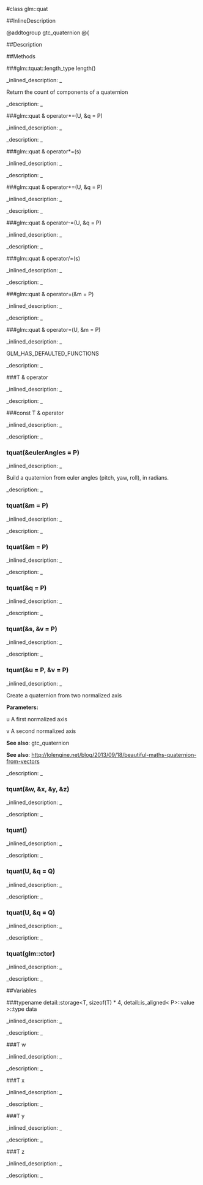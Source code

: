 #class glm::quat


<!--
_visible: True_
_advanced: False_
_istemplated: False_
_extends: _
-->

##InlineDescription

@addtogroup gtc_quaternion
@{





##Description





##Methods



###glm::tquat::length_type length()

<!--
_syntax: length()_
_name: length_
_returns: glm::tquat::length_type_
_returns_description: _
_parameters: _
_access: public_
_version_started: 0.10.0_
_version_deprecated: _
_summary: _
_constant: False_
_static: True_
_visible: True_
_advanced: False_
-->

_inlined_description: _

Return the count of components of a quaternion





_description: _







<!----------------------------------------------------------------------------->

###glm::quat & operator*=(U, &q = P)

<!--
_syntax: operator*=(U, &q = P)_
_name: operator*=_
_returns: glm::quat &_
_returns_description: _
_parameters: const tquat< U, P > &q=P_
_access: public_
_version_started: 0.10.0_
_version_deprecated: _
_summary: _
_constant: False_
_static: False_
_visible: True_
_advanced: False_
-->

_inlined_description: _







_description: _







<!----------------------------------------------------------------------------->

###glm::quat & operator*=(s)

<!--
_syntax: operator*=(s)_
_name: operator*=_
_returns: glm::quat &_
_returns_description: _
_parameters: U s_
_access: public_
_version_started: 0.10.0_
_version_deprecated: _
_summary: _
_constant: False_
_static: False_
_visible: True_
_advanced: False_
-->

_inlined_description: _







_description: _







<!----------------------------------------------------------------------------->

###glm::quat & operator+=(U, &q = P)

<!--
_syntax: operator+=(U, &q = P)_
_name: operator+=_
_returns: glm::quat &_
_returns_description: _
_parameters: const tquat< U, P > &q=P_
_access: public_
_version_started: 0.10.0_
_version_deprecated: _
_summary: _
_constant: False_
_static: False_
_visible: True_
_advanced: False_
-->

_inlined_description: _







_description: _







<!----------------------------------------------------------------------------->

###glm::quat & operator-=(U, &q = P)

<!--
_syntax: operator-=(U, &q = P)_
_name: operator-=_
_returns: glm::quat &_
_returns_description: _
_parameters: const tquat< U, P > &q=P_
_access: public_
_version_started: 0.10.0_
_version_deprecated: _
_summary: _
_constant: False_
_static: False_
_visible: True_
_advanced: False_
-->

_inlined_description: _







_description: _







<!----------------------------------------------------------------------------->

###glm::quat & operator/=(s)

<!--
_syntax: operator/=(s)_
_name: operator/=_
_returns: glm::quat &_
_returns_description: _
_parameters: U s_
_access: public_
_version_started: 0.10.0_
_version_deprecated: _
_summary: _
_constant: False_
_static: False_
_visible: True_
_advanced: False_
-->

_inlined_description: _







_description: _







<!----------------------------------------------------------------------------->

###glm::quat & operator=(&m = P)

<!--
_syntax: operator=(&m = P)_
_name: operator=_
_returns: glm::quat &_
_returns_description: _
_parameters: const glm::quat &m=P_
_access: public_
_version_started: 0.10.0_
_version_deprecated: _
_summary: _
_constant: False_
_static: False_
_visible: True_
_advanced: False_
-->

_inlined_description: _







_description: _







<!----------------------------------------------------------------------------->

###glm::quat & operator=(U, &m = P)

<!--
_syntax: operator=(U, &m = P)_
_name: operator=_
_returns: glm::quat &_
_returns_description: _
_parameters: const tquat< U, P > &m=P_
_access: public_
_version_started: 0.10.0_
_version_deprecated: _
_summary: _
_constant: False_
_static: False_
_visible: True_
_advanced: False_
-->

_inlined_description: _

GLM_HAS_DEFAULTED_FUNCTIONS





_description: _







<!----------------------------------------------------------------------------->

###T & operator[](i)

<!--
_syntax: operator[](i)_
_name: operator[]_
_returns: T &_
_returns_description: _
_parameters: glm::tquat::length_type i_
_access: public_
_version_started: 0.10.0_
_version_deprecated: _
_summary: _
_constant: False_
_static: False_
_visible: True_
_advanced: False_
-->

_inlined_description: _







_description: _







<!----------------------------------------------------------------------------->

###const T & operator[](i)

<!--
_syntax: operator[](i)_
_name: operator[]_
_returns: const T &_
_returns_description: _
_parameters: glm::tquat::length_type i_
_access: public_
_version_started: 0.10.0_
_version_deprecated: _
_summary: _
_constant: False_
_static: False_
_visible: True_
_advanced: False_
-->

_inlined_description: _







_description: _







<!----------------------------------------------------------------------------->

### tquat(&eulerAngles = P)

<!--
_syntax: tquat(&eulerAngles = P)_
_name: tquat_
_returns: _
_returns_description: _
_parameters: const glm::vec3 &eulerAngles=P_
_access: public_
_version_started: 0.10.0_
_version_deprecated: _
_summary: _
_constant: False_
_static: False_
_visible: True_
_advanced: False_
-->

_inlined_description: _

Build a quaternion from euler angles (pitch, yaw, roll), in radians.





_description: _







<!----------------------------------------------------------------------------->

### tquat(&m = P)

<!--
_syntax: tquat(&m = P)_
_name: tquat_
_returns: _
_returns_description: _
_parameters: const glm::mat3 &m=P_
_access: public_
_version_started: 0.10.0_
_version_deprecated: _
_summary: _
_constant: False_
_static: False_
_visible: True_
_advanced: False_
-->

_inlined_description: _







_description: _







<!----------------------------------------------------------------------------->

### tquat(&m = P)

<!--
_syntax: tquat(&m = P)_
_name: tquat_
_returns: _
_returns_description: _
_parameters: const glm::mat4 &m=P_
_access: public_
_version_started: 0.10.0_
_version_deprecated: _
_summary: _
_constant: False_
_static: False_
_visible: True_
_advanced: False_
-->

_inlined_description: _







_description: _







<!----------------------------------------------------------------------------->

### tquat(&q = P)

<!--
_syntax: tquat(&q = P)_
_name: tquat_
_returns: _
_returns_description: _
_parameters: const glm::quat &q=P_
_access: public_
_version_started: 0.10.0_
_version_deprecated: _
_summary: _
_constant: False_
_static: False_
_visible: True_
_advanced: False_
-->

_inlined_description: _







_description: _







<!----------------------------------------------------------------------------->

### tquat(&s, &v = P)

<!--
_syntax: tquat(&s, &v = P)_
_name: tquat_
_returns: _
_returns_description: _
_parameters: const T &s, const glm::vec3 &v=P_
_access: public_
_version_started: 0.10.0_
_version_deprecated: _
_summary: _
_constant: False_
_static: False_
_visible: True_
_advanced: False_
-->

_inlined_description: _







_description: _







<!----------------------------------------------------------------------------->

### tquat(&u = P, &v = P)

<!--
_syntax: tquat(&u = P, &v = P)_
_name: tquat_
_returns: _
_returns_description: _
_parameters: const glm::vec3 &u=P, const glm::vec3 &v=P_
_access: public_
_version_started: 0.10.0_
_version_deprecated: _
_summary: _
_constant: False_
_static: False_
_visible: True_
_advanced: False_
-->

_inlined_description: _

Create a quaternion from two normalized axis


**Parameters:**

u A first normalized axis

v A second normalized axis

**See also**: gtc_quaternion

**See also**: http://lolengine.net/blog/2013/09/18/beautiful-maths-quaternion-from-vectors





_description: _







<!----------------------------------------------------------------------------->

### tquat(&w, &x, &y, &z)

<!--
_syntax: tquat(&w, &x, &y, &z)_
_name: tquat_
_returns: _
_returns_description: _
_parameters: const T &w, const T &x, const T &y, const T &z_
_access: public_
_version_started: 0.10.0_
_version_deprecated: _
_summary: _
_constant: False_
_static: False_
_visible: True_
_advanced: False_
-->

_inlined_description: _







_description: _







<!----------------------------------------------------------------------------->

### tquat()

<!--
_syntax: tquat()_
_name: tquat_
_returns: _
_returns_description: _
_parameters: _
_access: public_
_version_started: 0.10.0_
_version_deprecated: _
_summary: _
_constant: False_
_static: False_
_visible: True_
_advanced: False_
-->

_inlined_description: _







_description: _







<!----------------------------------------------------------------------------->

### tquat(U, &q = Q)

<!--
_syntax: tquat(U, &q = Q)_
_name: tquat_
_returns: _
_returns_description: _
_parameters: const tquat< U, Q > &q=Q_
_access: public_
_version_started: 0.10.0_
_version_deprecated: _
_summary: _
_constant: False_
_static: False_
_visible: True_
_advanced: False_
-->

_inlined_description: _







_description: _







<!----------------------------------------------------------------------------->

### tquat(U, &q = Q)

<!--
_syntax: tquat(U, &q = Q)_
_name: tquat_
_returns: _
_returns_description: _
_parameters: const tquat< U, Q > &q=Q_
_access: public_
_version_started: 0.10.0_
_version_deprecated: _
_summary: _
_constant: False_
_static: False_
_visible: True_
_advanced: False_
-->

_inlined_description: _







_description: _







<!----------------------------------------------------------------------------->

### tquat(glm::ctor)

<!--
_syntax: tquat(glm::ctor)_
_name: tquat_
_returns: _
_returns_description: _
_parameters: glm::ctor _
_access: public_
_version_started: 0.10.0_
_version_deprecated: _
_summary: _
_constant: False_
_static: False_
_visible: True_
_advanced: False_
-->

_inlined_description: _







_description: _







<!----------------------------------------------------------------------------->

##Variables



###typename detail::storage<T, sizeof(T) * 4, detail::is_aligned< P>::value >::type data

<!--
_name: data_
_type: typename detail::storage<T, sizeof(T) * 4, detail::is_aligned< P>::value >::type_
_access: public_
_version_started: 0.10.0_
_version_deprecated: _
_summary: _
_visible: True_
_constant: False_
_advanced: False_
-->

_inlined_description: _







_description: _







<!----------------------------------------------------------------------------->

###T w

<!--
_name: w_
_type: T_
_access: public_
_version_started: 0.10.0_
_version_deprecated: _
_summary: _
_visible: True_
_constant: False_
_advanced: False_
-->

_inlined_description: _







_description: _







<!----------------------------------------------------------------------------->

###T x

<!--
_name: x_
_type: T_
_access: public_
_version_started: 0.10.0_
_version_deprecated: _
_summary: _
_visible: True_
_constant: False_
_advanced: False_
-->

_inlined_description: _







_description: _







<!----------------------------------------------------------------------------->

###T y

<!--
_name: y_
_type: T_
_access: public_
_version_started: 0.10.0_
_version_deprecated: _
_summary: _
_visible: True_
_constant: False_
_advanced: False_
-->

_inlined_description: _







_description: _







<!----------------------------------------------------------------------------->

###T z

<!--
_name: z_
_type: T_
_access: public_
_version_started: 0.10.0_
_version_deprecated: _
_summary: _
_visible: True_
_constant: False_
_advanced: False_
-->

_inlined_description: _







_description: _







<!----------------------------------------------------------------------------->

